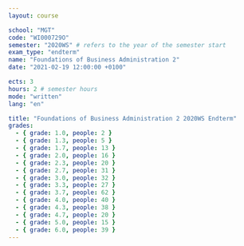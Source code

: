 ```yaml
---
layout: course

school: "MGT"
code: "WI000729O"
semester: "2020WS" # refers to the year of the semester start
exam_type: "endterm"
name: "Foundations of Business Administration 2"
date: "2021-02-19 12:00:00 +0100"

ects: 3
hours: 2 # semester hours
mode: "written"
lang: "en"

title: "Foundations of Business Administration 2 2020WS Endterm"
grades:
  - { grade: 1.0, people: 2 }
  - { grade: 1.3, people: 5 }
  - { grade: 1.7, people: 13 }
  - { grade: 2.0, people: 16 }
  - { grade: 2.3, people: 20 }
  - { grade: 2.7, people: 31 }
  - { grade: 3.0, people: 32 }
  - { grade: 3.3, people: 27 }
  - { grade: 3.7, people: 62 }
  - { grade: 4.0, people: 40 }
  - { grade: 4.3, people: 38 }
  - { grade: 4.7, people: 20 }
  - { grade: 5.0, people: 15 }
  - { grade: 6.0, people: 39 }
---
```



